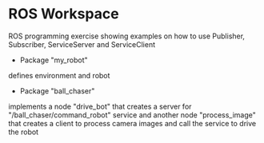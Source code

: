 # ROS Workspace

ROS programming exercise showing examples on how to use Publisher, Subscriber, ServiceServer and ServiceClient

- Package "my_robot"

defines environment and robot

- Package "ball_chaser"

implements a node "drive_bot" that creates a server for "/ball_chaser/command_robot" service and another node "process_image" that creates a client to process camera images and call the service to drive the robot
